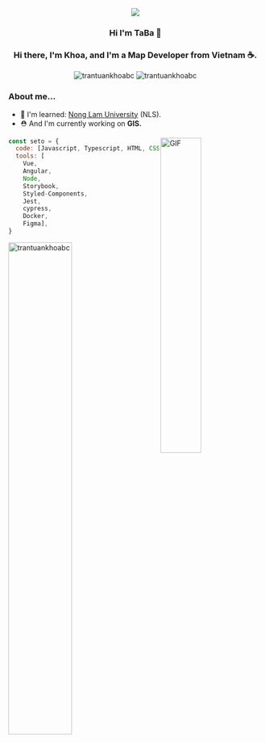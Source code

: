 <p align="center"><img src="https://img.icons8.com/color/48/000000/vietnam-circular.png"/></p>
<h3 align="center">Hi I'm TaBa 🚀</h3>
<h3 align="center">Hi there, I'm Khoa, and I'm a Map Developer from Vietnam ☕️.</h3>
<p align="center"> <img src="https://komarev.com/ghpvc/?username=trantuankhoabc" alt="trantuankhoabc" /> <img src="https://badges.pufler.dev/repos/trantuankhoabc" alt="trantuankhoabc" /> </p>

### About me... 
- 🌱 I'm learned: [Nong Lam University](https://www.hcmuaf.edu.vn/) (NLS).
- ⛑️ And I'm currently working on **GIS.**
<img align="right" alt="GIF" width="40%" src="https://i.pinimg.com/originals/e4/26/70/e426702edf874b181aced1e2fa5c6cde.gif" />

```javascript
const seto = {
  code: [Javascript, Typescript, HTML, CSS, ASP.NET Core],
  tools: [
    Vue,
    Angular,
    Node, 
    Storybook,
    Styled-Components,
    Jest,
    cypress,
    Docker,
    Figma],
}
```
<img src="https://bad-apple-github-readme.vercel.app/api?show_bg=1&username=trantuankhoabc&text_color=353535&bg_color=eeeeee&line_height=30&hide_title=true&title_color=5c5c5c&hide_border=true&icon_color=353535&show_icons=true" alt="trantuankhoabc" width="50%"/>

